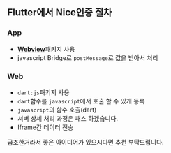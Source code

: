 ## Flutter에서 Nice인증 절차


### App
- [**Webview**](https://pub.dev/packages/webview_flutter)패키지 사용
- javascript Bridge로 `postMessage`로 값을 받아서 처리


### Web
- `dart:js`패키지 사용
- `dart`함수를 `javascript`에서 호출 할 수 있게 등록
- `javascript`의 함수 호출(dart)
- 서버 상세 처리 과정은 패스 하겠습니다.
- Iframe간 데이터 전송



급조한거라서 좋은 아이디어가 있으시다면 추천 부탁드립니다.
